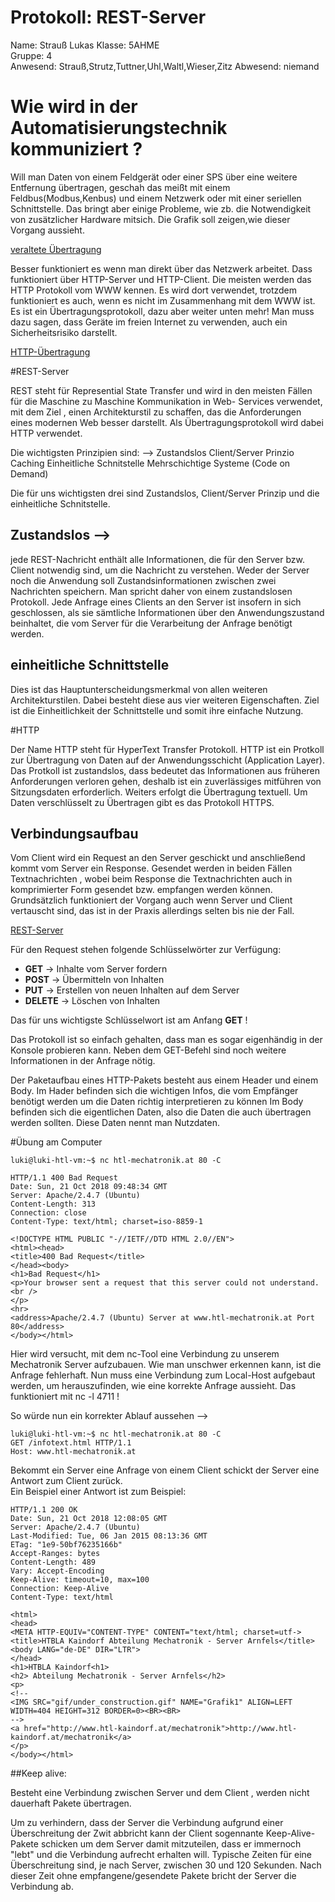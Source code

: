 
# Protokoll: REST-Server
Name: Strauß Lukas 
Klasse: 5AHME  
Gruppe: 4  
Anwesend: Strauß,Strutz,Tuttner,Uhl,Waltl,Wieser,Zitz
Abwesend: niemand

  
# Wie wird in der Automatisierungstechnik kommuniziert ?  

Will man Daten von einem Feldgerät oder einer SPS über eine weitere Entfernung übertragen, geschah das meißt mit einem
Feldbus(Modbus,Kenbus) und einem Netzwerk oder mit einer seriellen Schnittstelle. Das bringt aber einige Probleme,
wie zb. die Notwendigkeit von zusätzlicher Hardware mitsich. Die Grafik soll zeigen,wie dieser Vorgang aussieht.

[veraltete Übertragung](https://github.com/HTLMechatronics/m14-la1-sx/blob/strlum14/strlum14/Daten%C3%BCbertragung.svg)

 Besser funktioniert es wenn man direkt über das Netzwerk arbeitet. Dass funktioniert über HTTP-Server und HTTP-Client.
 Die meisten werden das HTTP Protokoll vom WWW kennen. Es wird dort verwendet, trotzdem funktioniert es auch, wenn es nicht
  im Zusammenhang mit dem WWW ist. Es ist ein Übertragungsprotokoll, dazu aber weiter unten mehr! Man muss dazu sagen, dass
  Geräte im freien Internet zu verwenden, auch ein Sicherheitsrisiko darstellt.
  
[HTTP-Übertragung](https://github.com/HTLMechatronics/m14-la1-sx/blob/strlum14/strlum14/Daten%C3%BCbertragungHTTP.svg)
  
  
#REST-Server     

REST steht für Represential State Transfer und wird in den meisten Fällen für die Maschine zu Maschine Kommunikation in Web-
Services verwendet, mit dem Ziel , einen Architekturstil zu schaffen, das die Anforderungen eines modernen Web besser darstellt.
Als Übertragungsprotokoll wird dabei HTTP verwendet. 

Die wichtigsten Prinzipien sind: --> Zustandslos
                                     Client/Server Prinzio
                                     Caching
                                     Einheitliche Schnitstelle
                                     Mehrschichtige Systeme
                                     (Code on Demand)
                                    
 Die für uns wichtigsten drei sind Zustandslos, Client/Server Prinzip und die einheitliche Schnitstelle.
 
 ## Zustandslos --> 
 jede REST-Nachricht enthält alle Informationen, die für den Server bzw. Client notwendig sind, 
 um die Nachricht zu verstehen. Weder der Server noch die Anwendung soll Zustandsinformationen zwischen zwei Nachrichten 
 speichern. Man spricht daher von einem zustandslosen Protokoll. Jede Anfrage eines Clients an den
 Server ist insofern in sich geschlossen, als sie sämtliche Informationen über den Anwendungszustand beinhaltet, die vom 
 Server für die Verarbeitung der Anfrage benötigt werden. 
 
 ## einheitliche Schnittstelle
 Dies ist das Hauptunterscheidungsmerkmal von allen weiteren Architekturstilen. Dabei besteht diese aus vier weiteren
 Eigenschaften. Ziel ist die Einheitlichkeit der Schnittstelle und somit ihre einfache Nutzung.
 
 
 #HTTP
 
 Der Name HTTP steht für HyperText Transfer Protokoll. HTTP ist ein Protkoll zur Übertragung von Daten auf der
 Anwendungsschicht (Application Layer). Das Protkoll ist zustandslos, dass bedeutet das Informationen aus früheren
 Anforderungen verloren gehen, deshalb ist ein zuverlässiges mitführen von Sitzungsdaten erforderlich. Weiters 
 erfolgt die Übertragung textuell. Um Daten verschlüsselt zu Übertragen gibt es das Protokoll HTTPS.
 
  
 ## Verbindungsaufbau
 
 Vom Client wird ein Request an den Server geschickt und anschließend kommt vom Server ein Response. Gesendet werden in
 beiden Fällen Textnachrichten , wobei beim Response die Textnachrichten auch in komprimierter Form gesendet bzw. empfangen 
 werden können. Grundsätzlich funktioniert der Vorgang auch wenn Server und Client vertauscht sind, das ist in der Praxis
 allerdings selten bis nie der Fall. 
 
 [REST-Server](https://github.com/HTLMechatronics/m14-la1-sx/blob/strlum14/strlum14/Restserver.svg)
 
 Für den Request stehen folgende Schlüsselwörter zur Verfügung:

* **GET**     -> Inhalte vom Server fordern
* **POST**    -> Übermitteln von Inhalten
* **PUT**     -> Erstellen von neuen Inhalten auf dem Server
* **DELETE**  -> Löschen von Inhalten

Das für uns wichtigste Schlüsselwort ist am Anfang **GET** !

Das Protokoll ist so einfach gehalten, dass man es sogar eigenhändig in der Konsole probieren kann. Neben dem GET-Befehl
sind noch weitere Informationen in der Anfrage nötig. 

Der Paketaufbau eines HTTP-Pakets besteht aus einem Header und einem Body. 
Im Hader befinden sich die wichtigen Infos, die vom Empfänger benötigt werden um die Daten richtig interpretieren zu können
Im Body befinden sich die eigentlichen Daten, also die Daten die auch übertragen werden sollten. 
Diese Daten nennt man Nutzdaten. 
  

#Übung am Computer 
```
luki@luki-htl-vm:~$ nc htl-mechatronik.at 80 -C

HTTP/1.1 400 Bad Request
Date: Sun, 21 Oct 2018 09:48:34 GMT
Server: Apache/2.4.7 (Ubuntu)
Content-Length: 313
Connection: close
Content-Type: text/html; charset=iso-8859-1

<!DOCTYPE HTML PUBLIC "-//IETF//DTD HTML 2.0//EN">
<html><head>
<title>400 Bad Request</title>
</head><body>
<h1>Bad Request</h1>
<p>Your browser sent a request that this server could not understand.<br />
</p>
<hr>
<address>Apache/2.4.7 (Ubuntu) Server at www.htl-mechatronik.at Port 80</address>
</body></html>
```
Hier wird versucht, mit dem nc-Tool eine Verbindung zu unserem Mechatronik Server aufzubauen. Wie man unschwer 
erkennen kann, ist die Anfrage fehlerhaft. Nun muss eine Verbindung zum Local-Host aufgebaut werden, um herauszufinden,
wie eine korrekte Anfrage aussieht. Das funktioniert mit nc -l 4711 ! 


So würde nun ein korrekter Ablauf aussehen --> 

```   
luki@luki-htl-vm:~$ nc htl-mechatronik.at 80 -C
GET /infotext.html HTTP/1.1
Host: www.htl-mechatronik.at
```  
Bekommt ein Server eine Anfrage von einem Client schickt der Server eine Antwort zum Client zurück.   
Ein Beispiel einer Antwort ist zum Beispiel:  

```
HTTP/1.1 200 OK
Date: Sun, 21 Oct 2018 12:08:05 GMT
Server: Apache/2.4.7 (Ubuntu)
Last-Modified: Tue, 06 Jan 2015 08:13:36 GMT
ETag: "1e9-50bf76235166b"
Accept-Ranges: bytes
Content-Length: 489
Vary: Accept-Encoding
Keep-Alive: timeout=10, max=100
Connection: Keep-Alive
Content-Type: text/html

<html>
<head>
<META HTTP-EQUIV="CONTENT-TYPE" CONTENT="text/html; charset=utf->
<title>HTBLA Kaindorf Abteilung Mechatronik - Server Arnfels</title>
<body LANG="de-DE" DIR="LTR">
</head>
<h1>HTBLA Kaindorf<h1>
<h2> Abteilung Mechatronik - Server Arnfels</h2>
<p>
<!--
<IMG SRC="gif/under_construction.gif" NAME="Grafik1" ALIGN=LEFT WIDTH=404 HEIGHT=312 BORDER=0><BR><BR>
-->
<a href="http://www.htl-kaindorf.at/mechatronik">http://www.htl-kaindorf.at/mechatronik</a>
</p>
</body></html>  
```  

##Keep alive: 

Besteht eine Verbindung zwischen Server und dem Client , werden nicht dauerhaft Pakete übertragen.

Um zu verhindern, dass der Server die Verbindung aufgrund einer Überschreitung der Zwit abbricht kann
der Client sogennante Keep-Alive-Pakete schicken um dem Server damit mitzuteilen, dass er immernoch "lebt" und die
Verbindung aufrecht erhalten will. Typische Zeiten für eine Überschreitung sind, je nach Server, zwischen 30 und 120 Sekunden.
Nach dieser Zeit ohne empfangene/gesendete Pakete bricht der Server die Verbindung ab.



